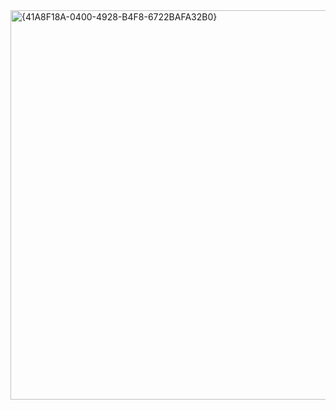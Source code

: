 <img width="874" height="623" alt="{41A8F18A-0400-4928-B4F8-6722BAFA32B0}" src="https://github.com/user-attachments/assets/e636fd76-6428-49ad-8f78-e2ba6064090a" />
